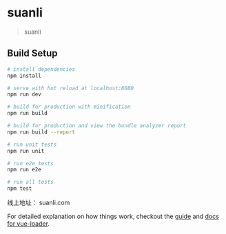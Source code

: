 # suanli

> suanli

## Build Setup

``` bash
# install dependencies
npm install

# serve with hot reload at localhost:8080
npm run dev

# build for production with minification
npm run build

# build for production and view the bundle analyzer report
npm run build --report

# run unit tests
npm run unit

# run e2e tests
npm run e2e

# run all tests
npm test
```

线上地址：
suanli.com

For detailed explanation on how things work, checkout the [guide](http://vuejs-templates.github.io/webpack/) and [docs for vue-loader](http://vuejs.github.io/vue-loader).
